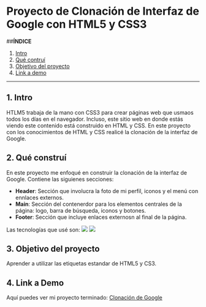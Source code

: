 # Proyecto de Clonación de Interfaz de Google con HTML5 y CSS3

##**ÍNDICE**

 1. [Intro](#)
 2. [Qué contruí](#)
 3. [Objetivo del proyecto](#)
 4. [Link a demo](#)

****

## 1. Intro
HTLM5 trabaja de la mano con CSS3 para crear páginas web que usmaos todos los días en el navegador. Incluso, este sitio web en donde estás viendo este contenido está construido en HTML y CSS. En este proyecto con los conocimientos de HTML y CSS realicé la clonación de la interfaz de Google.

## 2. Qué construí
En este proyecto me enfoqué en construir la clonación de la interfaz de Google. Contiene las siguienes secciones:

* **Header**: Sección que involucra la foto de mi perfil, iconos y el menú con ennlaces externos.
* **Main**: Sección del contenerdor para los elementos centrales de la página: logo, barra de búsqueda, iconos y botones.
* **Footer**: Sección que incluye enlaces externosn al final de la página.

Las tecnologías que usé son:
<img src="https://img.shields.io/badge/CSS3-1572B6?style=for-the-badge&logo=css3&logoColor=white"/>
<img src="https://img.shields.io/badge/HTML5-E34F26?style=for-the-badge&logo=html5&logoColor=white"/>

## 3. Objetivo del proyecto
Aprender a utilizar las etiquetas estandar de HTML5 y CS3.

## 4. Link a Demo

Aquí puedes ver mi proyecto terminado: [Clonación de Google](https://clon-de-google-three.vercel.app/)


